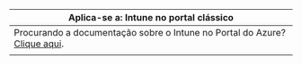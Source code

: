 |Aplica-se a: Intune no portal clássico |
|--|
|Procurando a documentação sobre o Intune no Portal do Azure? [Clique aqui](/intune/what-is-intune).|
| |
